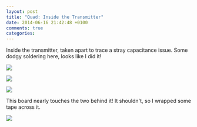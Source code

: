 ```yaml
---
layout: post
title: "Quad: Inside the Transmitter"
date: 2014-06-16 21:42:48 +0100
comments: true
categories: 
---
```


Inside the transmitter, taken apart to trace a stray capacitance issue. Some dodgy soldering here, looks like I did it!

![](//files.ianrenton.com/sites/quadcopter/72.jpg)

![](//files.ianrenton.com/sites/quadcopter/73.jpg)

![](//files.ianrenton.com/sites/quadcopter/74.jpg)

This board nearly touches the two behind it! It shouldn't, so I wrapped some tape across it.

![](//files.ianrenton.com/sites/quadcopter/75.jpg)
